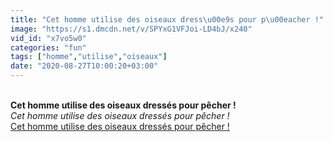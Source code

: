 ```yaml
---
title: "Cet homme utilise des oiseaux dress\u00e9s pour p\u00eacher !"
image: "https://s1.dmcdn.net/v/SPYxG1VFJoi-LD4bJ/x240"
vid_id: "x7vo5w0"
categories: "fun"
tags: ["homme","utilise","oiseaux"]
date: "2020-08-27T10:00:20+03:00"
---
```

<br><b>Cet homme utilise des oiseaux dressés pour pêcher !</b><br> <i>Cet homme utilise des oiseaux dressés pour pêcher !</i><br> <u>Cet homme utilise des oiseaux dressés pour pêcher !</u>
